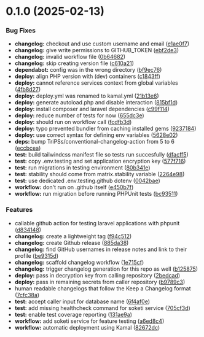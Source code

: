 # 0.1.0 (2025-02-13)


### Bug Fixes

* **changelog:** checkout and use custom username and email ([e1ae0f7](https://github.com/99linesofcode/.github/commit/e1ae0f791d0fa3739099661a6590c84a3c7fb3b5))
* **changelog:** give write permissions to GITHUB_TOKEN ([ebf2de3](https://github.com/99linesofcode/.github/commit/ebf2de30db8dda02e1f2c7062fbe8fe0e499ea47))
* **changelog:** invalid workflow file ([0b64682](https://github.com/99linesofcode/.github/commit/0b64682edb79a878dd6d4dc26db9cdeac23210c9))
* **changelog:** skip creating version file ([c610a21](https://github.com/99linesofcode/.github/commit/c610a213ea7a11b6e0793cd6786a613f6f2449f9))
* **dependabot:** config was in the wrong directory ([bf9ec76](https://github.com/99linesofcode/.github/commit/bf9ec761211e9daff67c26aef838ef2ad7c2b51e))
* **deploy:** align PHP version with (dev) containers ([c1843ff](https://github.com/99linesofcode/.github/commit/c1843ff2c09f186341dea21e7873574d1bb4ff92))
* **deploy:** cannot reference services context from global variables ([4fb8d27](https://github.com/99linesofcode/.github/commit/4fb8d27a8a61843edb0e22292ea403ec85f3f77f))
* **deploy:** deploy.yml was renamed to kamal.yml ([21b13e6](https://github.com/99linesofcode/.github/commit/21b13e6de48df8da5a2ee997d2476f9a8a0aa1ef))
* **deploy:** generate autoload.php and disable interaction ([815bf1d](https://github.com/99linesofcode/.github/commit/815bf1d9ad9e4c0e51a3ed9a77fa147cd47dfa5f))
* **deploy:** install composer and laravel dependencies ([c99f114](https://github.com/99linesofcode/.github/commit/c99f114ecbc50721b60194e402718338fdcafbc5))
* **deploy:** reduce number of tests for now ([655dc3e](https://github.com/99linesofcode/.github/commit/655dc3eeef125946a433862e37c625116945f7a7))
* **deploy:** should run on workflow call ([fcdfb3d](https://github.com/99linesofcode/.github/commit/fcdfb3d996b583e4b9c79d503e13af769d2b0ddf))
* **deploy:** typo prevented bundler from caching installed gems ([9237184](https://github.com/99linesofcode/.github/commit/923718419fc1cec11d6f7dd752243de83f46fc45))
* **deploy:** use correct syntax for defining env variables ([5628e02](https://github.com/99linesofcode/.github/commit/5628e02420ab4272ce04742fe392e385168f0d93))
* **deps:** bump TriPSs/conventional-changelog-action from 5 to 6 ([eccbcea](https://github.com/99linesofcode/.github/commit/eccbcea239b2e899f3ed9f8ef6dfb3550e425c85))
* **test:** build tailwindcss manifest file so tests run succesfully ([dfacff5](https://github.com/99linesofcode/.github/commit/dfacff56bc5741222b8964572de150564010f4ae))
* **test:** copy .env.testing and set application encryption key ([577f716](https://github.com/99linesofcode/.github/commit/577f716ab8dc2b615388a0540df33cbb72f6d45d))
* **test:** run migrations in testing environment ([80b341e](https://github.com/99linesofcode/.github/commit/80b341ea7ecef268fd54587afc5d357b481f3bb8))
* **test:** stability should come from matrix.stability variable ([2264e98](https://github.com/99linesofcode/.github/commit/2264e98085db7120648de6d02a68680868037c39))
* **test:** use dedicated .env.testing.github dotenv ([0042bae](https://github.com/99linesofcode/.github/commit/0042bae77784271ccdfe006ec4f08e92edb77d4f))
* **workflow:** don't run on .github itself ([e450b7f](https://github.com/99linesofcode/.github/commit/e450b7f38f69fa6a3353fbbe94f11e741146f1ca))
* **workflow:** run migration before running PHPUnit tests ([bc93511](https://github.com/99linesofcode/.github/commit/bc9351181ba10048081a7d09da246219fd8d2edc))


### Features

* callable github action for testing laravel applications with phpunit ([d834148](https://github.com/99linesofcode/.github/commit/d834148553f77f32f9f0e8263bbe30aedc5d488c))
* **changelog:** create a lightweight tag ([f94c512](https://github.com/99linesofcode/.github/commit/f94c5129403acdadc7ac5a516634268976a5a665))
* **changelog:** create Github release ([885da38](https://github.com/99linesofcode/.github/commit/885da382a7a47890db61e9f33bf0267268435f4d))
* **changelog:** find GitHub usernames in release notes and link to their profile ([be9315d](https://github.com/99linesofcode/.github/commit/be9315d0ef32b3ff92e6225de862248fad7cbead))
* **changelog:** scaffold changelog workflow ([1e715cf](https://github.com/99linesofcode/.github/commit/1e715cf83b4bfcb71e322432b3dbcd7e25ea07cc))
* **changelog:** trigger changelog generation for this repo as well ([b125875](https://github.com/99linesofcode/.github/commit/b12587505f65d2dcf09034b3d24da72d18180eb6))
* **deploy:** pass in decryption key from calling repository ([2bedcad](https://github.com/99linesofcode/.github/commit/2bedcadef314afec80db9ca795af10681f465b12))
* **deploy:** pass in remaining secrets from caller repository ([b9789c3](https://github.com/99linesofcode/.github/commit/b9789c3621f857591f610920ba2ec10623616cde))
* human readable changelogs that follow the Keep a Changelog format ([7cfc38a](https://github.com/99linesofcode/.github/commit/7cfc38a992c410eff980b6dc78ef9b29a8e33083))
* **test:** accept caller input for database name ([6f4af0e](https://github.com/99linesofcode/.github/commit/6f4af0e93d3ba36150aea514a9dd83d314084260))
* **test:** add missing healthcheck command for soketi service ([705cf3d](https://github.com/99linesofcode/.github/commit/705cf3d457bd6702158aea93efa0fd625f6cd2c5))
* **test:** enable test coverage reporting ([131ae9a](https://github.com/99linesofcode/.github/commit/131ae9a9d6bd56ad56d145f1bb8a80a3f0249e3f))
* **workflow:** add soketi service for feature testing ([a6ed8c4](https://github.com/99linesofcode/.github/commit/a6ed8c45fb727b33e0c46b14668e8116d131bc3b))
* **workflow:** automatic deployment using Kamal ([82672dc](https://github.com/99linesofcode/.github/commit/82672dc1e8ca15705bc3ac3b3fe914c717f3384d))



